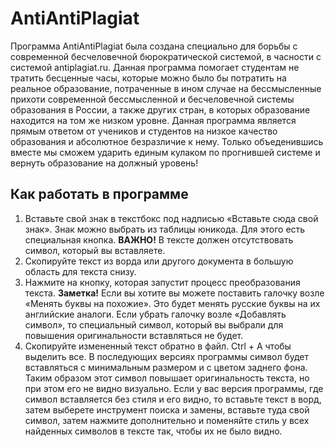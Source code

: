 # AntiAntiPlagiat
Программа AntiAntiPlagiat была создана специально для борьбы с современной бесчеловечной
бюрократической системой, в часности с системой antiplagiat.ru.
Данная программа помогает студентам не тратить бесценные часы, которые можно было бы потратить
на реальное образование, потраченные в ином случае на бессмысленные прихоти современной
бессмысленной и бесчеловечной системы образования в России, а также других стран, в которых образование
находится на том же низком уровне.
Данная программа является прямым ответом от учеников и студентов на низкое качество образования
и абсолютное безразличие к нему. Только объеденившись вместе мы сможем ударить единым кулаком по
прогнившей системе и вернуть образование на должный уровень!

## Как работать в программе
1. Вставьте свой знак в текстбокс под надписью «Вставьте сюда свой знак». Знак можно выбрать из таблицы юникода. Для этого есть специальная кнопка.
**ВАЖНО!** В тексте должен отсутствовать символ, который вы вставляете.
2. Скопируйте текст из ворда или другого документа в большую область для текста снизу.
3. Нажмите на кнопку, которая запустит процесс преобразования текста.
**Заметка!** Если вы хотите вы можете поставить галочку возле «Менять буквы на похожие». Это будет менять русские буквы на их английские аналоги. Если убрать галочку возле «Добавлять символ», то специальный символ, который вы выбрали для повышения оригинальности вставляться не будет.
4. Скопируйте измененный текст обратно в файл. Ctrl + A чтобы выделить все. В последующих версиях программы символ будет вставляться с минимальным размером и с цветом заднего фона. Таким образом этот символ повышает оригинальность текста, но при этом его не видно визуально. Если у вас версия программы, где символ вставляется без стиля и его видно, то вставьте текст в ворд, затем выберете инструмент поиска и замены, вставьте туда свой символ, затем нажмите дополнительно и поменяйте стиль у всех найденных символов в тексте так, чтобы их не было видно.

